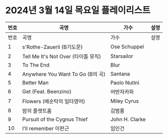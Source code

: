 # 2024년 3월 14일 목요일 플레이리스트

| 번호 | 곡명 | 가수 | 설명 |
|------|------|------|------|
| 번호 | 곡명 | 가수 | 설명 |
| 1 | s'Rothe-Zauerli (B기도문) | Ose Schuppel |  |
| 2 | Tell Me It's Not Over (타이틀 뮤직) | Starsailor |  |
| 3 | To The End | Blur |  |
| 4 | Anywhere You Want To Go (B의 곡) | Santana |  |
| 5 | Better Man | Paolo Nutini |  |
| 6 | Get (Feat. Beenzino) | 어반자카파 |  |
| 7 | Flowers (배순탁의 일타영어) | Miley Cyrus |  |
| 8 | 밤의 플랫트홈 | 김범룡 |  |
| 9 | Pursuit of the Cygnus Thief | John H. Clarke |  |
| 10 | I'll remember 이판근 | 임인건 |  |
